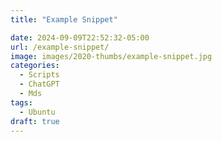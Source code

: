 ```yaml
---
title: "Example Snippet"

date: 2024-09-09T22:52:32-05:00
url: /example-snippet/
image: images/2020-thumbs/example-snippet.jpg
categories:
  - Scripts
  - ChatGPT
  - Mds
tags:
  - Ubuntu
draft: true
---
```

<!--more-->
